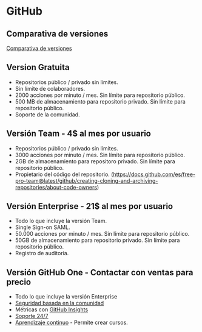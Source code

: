 # GitHub

## Comparativa de versiones

[Comparativa de versiones](https://github.com/pricing#github-one)

## Version Gratuita

* Repositorios público / privado sin límites.
* Sin límite de colaboradores.
* 2000 acciones por minuto / mes. Sin límite para repositorio público.
* 500 MB de almacenamiento para repositorio privado. Sin límite para repositorio público.
* Soporte de la comunidad.


## Versión Team - 4$ al mes por usuario

* Repositorios público / privado sin límites.
* 3000 acciones por minuto / mes. Sin límite para repositorio público.
* 2GB de almacenamiento para repositoro privado. Sin límite para repositorio público.
* Propietario del código del repositorio. (https://docs.github.com/es/free-pro-team@latest/github/creating-cloning-and-archiving-repositories/about-code-owners)


## Versión Enterprise - 21$ al mes por usuario

* Todo lo que incluye la versión Team.
* Single Sign-on SAML.
* 50.000 acciones por minuto / mes. Sin límite para repositorio público.
* 50GB de almacenamiento para repositorio privado. Sin límite para repositorio público.
* Registro de auditoria.


## Versión GitHub One - Contactar con ventas para precio

* Todo lo que incluye la versión Enterprise
* [Seguridad basada en la comunidad](https://github.com/features/security)
* Métricas con [GitHub Insights](https://github.com/features/insights)
* [Soporte 24/7](https://github.com/premium-support)
* [Aprendizaje continuo](https://lab.github.com) - Permite crear cursos.